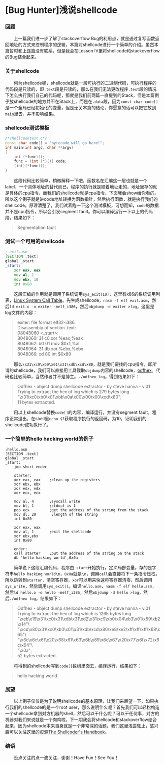 [Bug Hunter]浅说shellcode
========================================

### 回顾
&emsp;&emsp;上一篇我们进一步了解了stackoverflow Bug的利用点，就是通过复写函数返回地址的方式来控制程序的逻辑，本篇对shellcode进行一个简单的介绍。虽然本篇暂时和上连篇没有联系，但是我会在Lesson IV里将shellcode和stackoverflow的Bug结合起来。

### 关于shellcode
&emsp;&emsp;何为shellcode呢，shellcode就是一段可执行的二进制代码，可执行程序的代码段是只读的，即`.text`段是只读的，那么在我们无法更改程序`.text`段的情况下怎么执行我们自己的代码呢，那就是我们前两篇一直提到的Stack，但是本篇例子放shellcode的地方并不在Stack上，而是在`.data`段，因为`const char code[]`是一个全局已经初始化的变量，但是无关本篇的结论，你愿意的话可以把它放到`main`里去，并不影响结果。

### shellcode测试模板
```c++
/*shellcodetest.c*/ 
const char code[] = "bytecode will go here!";
int main(int argc, char **argv)
{
	int (*func)();
	func = (int (*)()) code;
	(int)(*func)();
}
```
&emsp;&emsp;这段代码比较简单，稍微解释一下吧，函数名在汇编这一层也就是一个label，一个具体地址的替代而已，程序的执行就是顺着地址走的，地址里存的就是具体的cpu指令，而我们的shellcode就是cpu指令，下面我会show给你看的。所以这个例子就是讲code地址转换为函数指针，然后执行函数，就是执行我们的shellcode。原理清楚了，我们试着跑一下这个测试模板，可想而知，`code`的数据并不是cpu指令，所以会引发segment fault。你可以编译运行一下以上的代码段，结果如下：  
> Segmentation fault  

### 测试一个可用的shellcode
```asm
; exit.asm
[SECTION .text]
global _start
_start:
    xor eax, eax
    mov al, 1
    mov ebx, 10
    int 0x80
```
&emsp;&emsp;这段汇编的作用就是调用了系统调用`sys_exit(10)`，这里有x86的系统调用列表，[Linux System Call Table](https://www.informatik.htw-dresden.de/~beck/ASM/syscall_list.html)。先生成shellcode，`nasm -f elf exit.asm`，然后`ld exit.o -o exiter -melf_i386`，然后`objdump -d exiter >log`，这里是log文件的内容：  
> exiter:     file format elf32-i386  
> Disassembly of section .text:  
> 08048060 <_start>:  
> 8048060:       31 c0                   xor    %eax,%eax  
> 8048062:       b0 01                   mov    $0x1,%al  
> 8048064:       31 db                   xor    %ebx,%ebx  
> 8048066:       cd 80                   int    $0x80  

&emsp;&emsp;那么`\x31\xc0\xb0\x01\x31\xdb\xcd\x80`，就是我们要找的cpu指令，即所谓的shellcode，我们可以直接用工具截取`objdump`内容的shellcode，[odfhex](https://github.com/linghuazaii/hacking-stuff/tree/master/odfhex)。代码也比较简单，当然作者并不是博主。`./odfhex log`，得到结果如下：  
> Odfhex - object dump shellcode extractor - by steve hanna - v.01  
> Trying to extract the hex of log which is 279 bytes long  
> "\x31\xc0\xb0\x01\xbb\x0a\x00\x00\x00\xcd\x80";  
> 11 bytes extracted.  

&emsp;&emsp;用以上shellcode替换`code[]`的内容，编译运行，并没有segment fault，程序正常退出，在shell里`echo $?`获取程序执行的返回码，为10，证明我们的shellcode成功执行了。

### 一个简单的hello hacking world的例子
```
;hello.asm
[SECTION .text]
global _start
_start:
    jmp short ender

    starter:
    xor eax, eax    ;clean up the registers
    xor ebx, ebx
    xor edx, edx
    xor ecx, ecx

    mov al, 4       ;syscall write
    mov bl, 1       ;stdout is 1
    pop ecx         ;get the address of the string from the stack
    mov dl, 20       ;length of the string
    int 0x80

    xor eax, eax
    mov al, 1       ;exit the shellcode
    xor ebx,ebx
    int 0x80

    ender:
    call starter	;put the address of the string on the stack
    db 'hello hacking world',0x0a
```
&emsp;&emsp;简单说下这段汇编代码，程序由`_start`开始执行，定义局部变量，存的是字符串`hello hacking world\n`，`0x0a`就是`\n`，调用`call`会直接将下一条指令压栈，所以跳转到`starter`，清空寄存器，`xor`可以用来快速将寄存器清零，然后调用`sys_write`，然后调用`sys_exit()`。编译`hello.asm`，`nasm -f elf hello.asm`，然后`ld hello.o -o hello -melf_i386`，然后`objdump -d hello >log`，然后`./odfhex log`，结果如下：  
> Odfhex - object dump shellcode extractor - by steve hanna - v.01  
> Trying to extract the hex of log which is 1265 bytes long  
> "\xeb\x19\x31\xc0\x31\xdb\x31\xd2\x31\xc9\xb0\x04\xb3\x01\x59\xb2\x14"\  
> "\xcd\x80\x31\xc0\xb0\x01\x31\xdb\xcd\x80\xe8\xe2\xff\xff\xff\x68\x65"\  
> "\x6c\x6c\x6f\x20\x68\x61\x63\x6b\x69\x6e\x67\x20\x77\x6f\x72\x6c\x64"\  
> "\x0a";  
> 52 bytes extracted.  

&emsp;&emsp;将得到的shellcode写到`code[]`数组里面去，编译运行，结果如下：  
> hello hacking world  

### 展望
&emsp;&emsp;以上例子仅仅是为了说明shellcode的基本原理，让我们来展望一下，如果执行我们的shellcode的是一个root user，那么说明什么呢？首先我们可以轻松构造一个shellcode拿到对方机器的shell，然后可以干什么呢？可以干任何事，对方的机器对我们来说就是一个肉鸡啦。下一期我会将shellcode和stackoverflow结合起来，因为shellcode本来自身就是一个非常深的话题，我们这里浅尝辄止，感兴趣可以关注这里的资源[The Shellcoder's Handbook](https://www.amazon.com/Shellcoders-Handbook-Discovering-Exploiting-Security/dp/047008023X)。

### 结语
&emsp;&emsp;没点关注的点一波关注，谢谢！Have Fun！See You！
